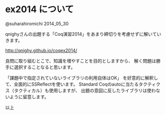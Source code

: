 # ex2014 について

@suharahiromichi 2014_05_30

qnighyさんの出題する「Coq演習2014」をあまり締切りを考慮せずに解いていきます。

http://qnighy.github.io/coqex2014/

良問に取り組むとこで、知識を増やすことを目的としますから、
解く問題は勝手に選択することなると思います。

「課題中で指定されていないライブラリの利用自体はOK」
を好意的に解釈して、全面的にSSReflectを使います。
Standard Coqのautoに当たるタクティクス（タクティカル）も使用しますが、
出題の意図に反したライブラリは使わないように留意します。

以上
